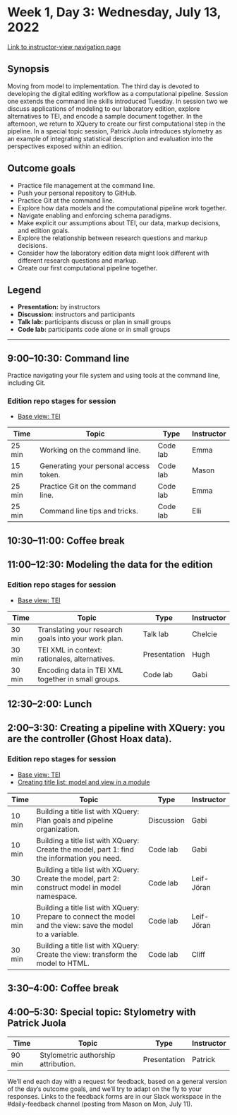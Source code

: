 # Week 1, Day 3: Wednesday, July 13, 2022
[Link to instructor-view navigation page](../daily_instructor_view.md)

## Synopsis

Moving from model to implementation. The third day is devoted to developing the
                digital editing workflow as a computational pipeline. Session one extends the
                command line skills introduced Tuesday. In session two we discuss applications of
                modeling to our laboratory edition, explore alternatives to TEI, and encode a sample
                document together. In the afternoon, we return to XQuery to create our first
                computational step in the pipeline. In a special topic session, Patrick Juola
                introduces stylometry as an example of integrating statistical description and
                evaluation into the perspectives exposed within an edition.

## Outcome goals
* Practice file management at the command line.
* Push your personal repository to GitHub.
* Practice Git at the command line.
* Explore how data models and the computational pipeline work together.
* Navigate enabling and enforcing schema paradigms.
* Make explicit our assumptions about TEI, our data, markup decisions, and edition goals.
* Explore the relationship between research questions and markup decisions.
* Consider how the laboratory edition data might look different with different research questions and markup.
* Create our first computational pipeline together.

## Legend

* **Presentation:** by instructors
* **Discussion:** instructors and participants
* **Talk lab:** participants discuss or plan in small groups
* **Code lab:** participants code alone or in small groups

* * *
## 9:00–10:30: Command line

Practice navigating your file system and using tools at the command line,
                    including Git.

### Edition repo stages for session

* [Base view: TEI](https://github.com/Pittsburgh-NEH-Institute/placeholder)

Time | Topic | Type | Instructor
---- | ---- | ---- | ---- 
25 min | Working on the command line. | Code lab|Emma
15 min | Generating your personal access token. | Code lab|Mason
25 min | Practice Git on the command line. | Code lab|Emma
25 min | Command line tips and tricks. | Code lab|Elli

## 10:30–11:00: Coffee break

## 11:00–12:30: Modeling the data for the edition

### Edition repo stages for session

* [Base view: TEI](https://github.com/Pittsburgh-NEH-Institute/placeholder)

Time | Topic | Type | Instructor
---- | ---- | ---- | ---- 
30 min | Translating your research goals into your work plan. | Talk lab|Chelcie
30 min | TEI XML in context: rationales, alternatives. | Presentation|Hugh
30 min | Encoding data in TEI XML together in small groups. | Code lab|Gabi

## 12:30–2:00: Lunch

## 2:00–3:30: Creating a pipeline with XQuery: you are the controller (Ghost Hoax data).

### Edition repo stages for session

* [Base view: TEI](https://github.com/Pittsburgh-NEH-Institute/placeholder)
* [Creating title list: model and view in a module](https://github.com/Pittsburgh-NEH-Institute/placeholder)

Time | Topic | Type | Instructor
---- | ---- | ---- | ---- 
10 min | Building a title list with XQuery: Plan goals and pipeline organization. | Discussion|Gabi
10 min | Building a title list with XQuery: Create the model, part 1: find the information you need. | Code lab|Gabi
30 min | Building a title list with XQuery: Create the model, part 2: construct model in model namespace. | Code lab|Leif-Jöran
10 min | Building a title list with XQuery: Prepare to connect the model and the view: save the model to a variable. | Code lab|Leif-Jöran
30 min | Building a title list with XQuery: Create the view: transform the model to HTML. | Code lab|Cliff

## 3:30–4:00: Coffee break

## 4:00–5:30: Special topic: Stylometry with Patrick Juola

Time | Topic | Type | Instructor
---- | ---- | ---- | ---- 
90 min | Stylometric authorship attribution. | Presentation|Patrick

We’ll end each day with a request for feedback, based on a general version of the day’s outcome goals, and we’ll try to adapt on the fly to your responses. Links to the feedback forms are in our Slack workspace in the #daily-feedback channel (posting from Mason on Mon, July 11).